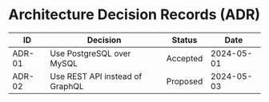# Architecture Decision Records (ADR)

| ID | Decision | Status | Date |
|----|----------|--------|------|
| ADR-01 | Use PostgreSQL over MySQL | Accepted | 2024-05-01 |
| ADR-02 | Use REST API instead of GraphQL | Proposed | 2024-05-03 |

